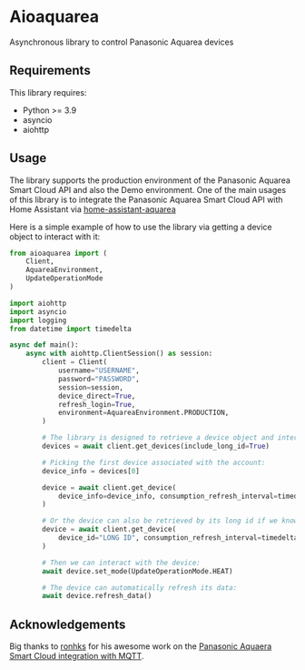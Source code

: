 Aioaquarea
===================

Asynchronous library to control Panasonic Aquarea devices

## Requirements

This library requires:

- Python >= 3.9
- asyncio
- aiohttp

## Usage
The library supports the production environment of the Panasonic Aquarea Smart Cloud API and also the Demo environment. One of the main usages of this library is to integrate the Panasonic Aquarea Smart Cloud API with Home Assistant via [home-assistant-aquarea](https://github.com/cjaliaga/home-assistant-aquarea)

Here is a simple example of how to use the library via getting a device object to interact with it:

```python
from aioaquarea import (
    Client,
    AquareaEnvironment,
    UpdateOperationMode
)

import aiohttp
import asyncio
import logging
from datetime import timedelta

async def main():
    async with aiohttp.ClientSession() as session:
        client = Client(
            username="USERNAME",
            password="PASSWORD",
            session=session,
            device_direct=True,
            refresh_login=True,
            environment=AquareaEnvironment.PRODUCTION,
        )

        # The library is designed to retrieve a device object and interact with it:
        devices = await client.get_devices(include_long_id=True)

        # Picking the first device associated with the account:
        device_info = devices[0]

        device = await client.get_device(
            device_info=device_info, consumption_refresh_interval=timedelta(minutes=1)
        )

        # Or the device can also be retrieved by its long id if we know it:
        device = await client.get_device(
            device_id="LONG ID", consumption_refresh_interval=timedelta(minutes=1)
        )

        # Then we can interact with the device:
        await device.set_mode(UpdateOperationMode.HEAT)

        # The device can automatically refresh its data:
        await device.refresh_data()
```

## Acknowledgements

Big thanks to [ronhks](https://github.com/ronhks) for his awesome work on the [Panasonic Aquaera Smart Cloud integration with MQTT](https://github.com/ronhks/panasonic-aquarea-smart-cloud-mqtt).